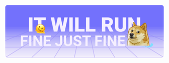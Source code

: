 <a href="https://twitter.com/vamchale/status/1350967236404641794" title="a valid meme">
  <img src="https://github.com/denis-avakov/denis-avakov/raw/main/assets/banner.svg" alt="Animated banner: it will run fine just fine">
</a>

